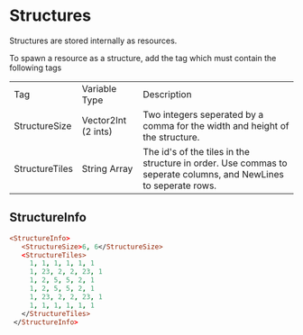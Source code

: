 # Structures

Structures are stored internally as resources. 

To spawn a resource as a structure, add the <StructureInfo> tag which must contain the following tags

<table>
	<tr>
		<td>Tag</td>
		<td>Variable Type</td>
		<td>Description</rd>
	</tr>
	<tr>
		<td>StructureSize</td>
		<td>Vector2Int (2 ints)</td>
		<td>Two integers seperated by a comma for the width and height of the structure.</td>
	</tr>
	<tr>
		<td>StructureTiles</td>
		<td>String Array</td>
		<td>The id's of the tiles in the structure in order. Use commas to seperate columns, and NewLines to seperate rows.</td>
	</tr>
</table>


## StructureInfo

``` prolog
<StructureInfo>
   <StructureSize>6, 6</StructureSize>
   <StructureTiles>
     1, 1, 1, 1, 1, 1
     1, 23, 2, 2, 23, 1
     1, 2, 5, 5, 2, 1
     1, 2, 5, 5, 2, 1
     1, 23, 2, 2, 23, 1
     1, 1, 1, 1, 1, 1
   </StructureTiles>
 </StructureInfo>
 ```
